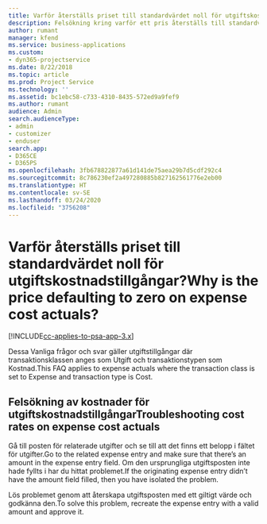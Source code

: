 ```yaml
---
title: Varför återställs priset till standardvärdet noll för utgiftskostnadstillgångar?
description: Felsökning kring varför ett pris återställs till standardvärdet 0 för utgiftskostnadstillgångar.
author: rumant
manager: kfend
ms.service: business-applications
ms.custom:
- dyn365-projectservice
ms.date: 8/22/2018
ms.topic: article
ms.prod: Project Service
ms.technology: ''
ms.assetid: bc1ebc58-c733-4310-8435-572ed9a9fef9
ms.author: rumant
audience: Admin
search.audienceType:
- admin
- customizer
- enduser
search.app:
- D365CE
- D365PS
ms.openlocfilehash: 3fb678822877a61d141de75aea29b7d5cdf292c4
ms.sourcegitcommit: 8c786230ef2a497280885b827162561776e2eb00
ms.translationtype: HT
ms.contentlocale: sv-SE
ms.lasthandoff: 03/24/2020
ms.locfileid: "3756208"
---
```

# <a name="why-is-the-price-defaulting-to-zero-on-expense-cost-actuals"></a><span data-ttu-id="04084-103">Varför återställs priset till standardvärdet noll för utgiftskostnadstillgångar?</span><span class="sxs-lookup"><span data-stu-id="04084-103">Why is the price defaulting to zero on expense cost actuals?</span></span>

[!INCLUDE[cc-applies-to-psa-app-3.x](../includes/cc-applies-to-psa-app-3x.md)]

<span data-ttu-id="04084-104">Dessa Vanliga frågor och svar gäller utgiftstillgångar där transaktionsklassen anges som Utgift och transaktionstypen som Kostnad.</span><span class="sxs-lookup"><span data-stu-id="04084-104">This FAQ applies to expense actuals where the transaction class is set to Expense and transaction type is Cost.</span></span>

## <a name="troubleshooting-cost-rates-on-expense-cost-actuals"></a><span data-ttu-id="04084-105">Felsökning av kostnader för utgiftskostnadstillgångar</span><span class="sxs-lookup"><span data-stu-id="04084-105">Troubleshooting cost rates on expense cost actuals</span></span>

<span data-ttu-id="04084-106">Gå till posten för relaterade utgifter och se till att det finns ett belopp i fältet för utgifter.</span><span class="sxs-lookup"><span data-stu-id="04084-106">Go to the related expense entry and make sure that there’s an amount in the expense entry field.</span></span> <span data-ttu-id="04084-107">Om den ursprungliga utgiftsposten inte hade fyllts i har du hittat problemet.</span><span class="sxs-lookup"><span data-stu-id="04084-107">If the originating expense entry didn’t have the amount field filled, then you have isolated the problem.</span></span>
 
<span data-ttu-id="04084-108">Lös problemet genom att återskapa utgiftsposten med ett giltigt värde och godkänna den.</span><span class="sxs-lookup"><span data-stu-id="04084-108">To solve this problem, recreate the expense entry with a valid amount and approve it.</span></span>
